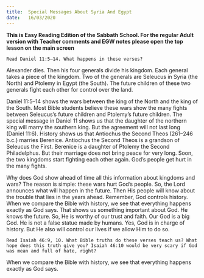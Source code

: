 ```yaml
---
title:  Special Messages About Syria And Egypt
date:   16/03/2020
---
```


**This is Easy Reading Edition of the Sabbath School. For the regular Adult version with Teacher comments and EGW notes please open the top lesson on the main screen** 

`Read Daniel 11:5–14. What happens in these verses?`

Alexander dies. Then his four generals divide his kingdom. Each general takes a piece of the kingdom. Two of the generals are Seleucus in Syria (the North) and Ptolemy in Egypt (the South). The future children of these two generals fight each other for control over the land.

Daniel 11:5–14 shows the wars between the king of the North and the king of the South. Most Bible students believe these wars show the many fights between Seleucus’s future children and Ptolemy’s future children. The special message in Daniel 11 shows us that the daughter of the northern king will marry the southern king. But the agreement will not last long (Daniel 11:6). History shows us that Antiochus the Second Theos (261–246 b.c.) marries Berenice. Antiochus the Second Theos is a grandson of Seleucus the First. Berenice is a daughter of Ptolemy the Second Philadelphus. But their marriage does not bring peace for very long. Soon, the two kingdoms start fighting each other again. God’s people get hurt in the many fights.

Why does God show ahead of time all this information about kingdoms and wars? The reason is simple: these wars hurt God’s people. So, the Lord announces what will happen in the future. Then His people will know about the trouble that lies in the years ahead. Remember, God controls history. When we compare the Bible with history, we see that everything happens exactly as God says. That shows us something important about God. He knows the future. So, He is worthy of our trust and faith. Our God is a big God. He is not a false statue made by humans. Yes, God is in charge of history. But He also will control our lives if we allow Him to do so.

`Read Isaiah 46:9, 10. What Bible truths do these verses teach us? What hope does this truth give you? Isaiah 46:10 would be very scary if God was mean and full of hate, right?`

When we compare the Bible with history, we see that everything happens exactly as God says.
